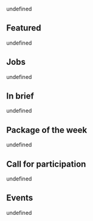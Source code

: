 <!-- 2017-10-26 -->

undefined

## Featured

undefined

## Jobs

undefined

## In brief

undefined

## Package of the week

undefined

## Call for participation

undefined

## Events

undefined

